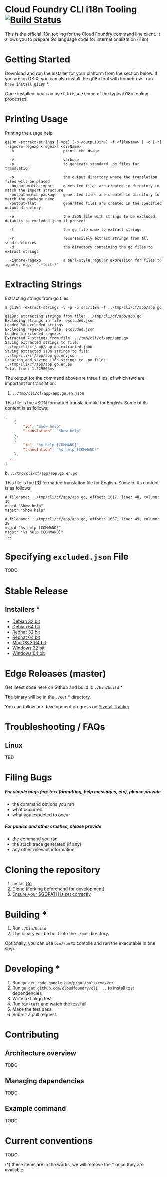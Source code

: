 Cloud Foundry CLI i18n Tooling [![Build Status](https://travis-ci.org/cloudfoundry/cli.png?branch=master)](https://travis-ci.org/maximilien/i18n4cf)
==============================

This is the official i18n tooling for the Cloud Foundry command line client. It allows you to prepare Go language code for internationalization (i18n).

Getting Started
===============
Download and run the installer for your platform from the section below. If you are on OS X, you can also install the gi18n tool
with homebrew--run `brew install gi18n` *.

Once installed, you can use it to issue some of the typical i18n tooling processes.

Printing Usage
===========

Printing the usage help

```
gi18n -extract-strings [-vpe] [-o <outputDir>] -f <fileName> | -d [-r] [-ignore-regexp <regex>] <dirName>
  -h                      prints the usage

  -v                      verbose
  -p                      to generate standard .po files for translation

  -o                      the output directory where the translation files will be placed
  -output-match-import    generated files are created in directory to match the import structure
  -output-match-package   generated files are created in directory to match the package name
  -output-flat            generated files are created in the specified output directory

  -e                      the JSON file with strings to be excluded, defaults to excluded.json if present

  -f                      the go file name to extract strings

  -r                      recursesively extract strings from all subdirectories
  -d                      the directory containing the go files to extract strings

  -ignore-regexp          a perl-style regular expression for files to ignore, e.g., ".*test.*"
```

Extracting Strings
==================

Extracting strings from go files

```
$ gi18n -extract-strings -v -p -o src/i18n -f ../tmp/cli/cf/app/app.go

gi18n: extracting strings from file: ../tmp/cli/cf/app/app.go
Excluding strings in file: excluded.json
Loaded 38 excluded strings
Excluding regexps in file: excluded.json
Loaded 4 excluded regexps
Extracted 7 strings from file: ../tmp/cli/cf/app/app.go
Saving extracted strings to file: ../tmp/cli/cf/app/app.go.extracted.json
Saving extracted i18n strings to file: ../tmp/cli/cf/app/app.go.en.json
Creating and saving i18n strings to .po file: ../tmp/cli/cf/app/app.go.en.po
Total time: 1.229666ms
```

The output for the command above are three files, of which two are important for translation:

1. `../tmp/cli/cf/app/app.go.en.json`

This file is the JSON formatted translation file for English. Some of its content is as follows:

```json
[
    {
        "id": "Show help",
        "translation": "Show help"
    },
    {
        "id": "%s help [COMMAND]",
        "translation": "%s help [COMMAND]"
    },
  ...
]
```

b. `../tmp/cli/cf/app/app.go.en.po`

This file is the [PO](https://www.gnu.org/software/gettext/manual/html_node/PO-Files.html) formatted translation file for English. Some of its content is as follows:

```
# filename: ../tmp/cli/cf/app/app.go, offset: 1617, line: 48, column: 16
msgid "Show help"
msgstr "Show help"

# filename: ../tmp/cli/cf/app/app.go, offset: 1657, line: 49, column: 28
msgid "%s help [COMMAND]"
msgstr "%s help [COMMAND]"
...
```

Specifying `excluded.json` File
===============================

TODO

Stable Release
==============

Installers *
-----------
- [Debian 32 bit]()
- [Debian 64 bit]()
- [Redhat 32 bit]()
- [Redhat 64 bit]()
- [Mac OS X 64 bit]()
- [Windows 32 bit]()
- [Windows 64 bit]()

Edge Releases (master)
======================

Get latest code here on Github and build it: `./bin/build` *

The binary will be in the `./out` * directory.

You can follow our development progress on [Pivotal Tracker](https://www.pivotaltracker.com/n/projects/1071880).

Troubleshooting / FAQs
======================

Linux
-----

TBD

Filing Bugs
===========

##### For simple bugs (eg: text formatting, help messages, etc), please provide

- the command options you ran
- what occurred
- what you expected to occur

##### For panics and other crashes, please provide

- the command you ran
- the stack trace generated (if any)
- any other relevant information

Cloning the repository
======================

1. Install [Go](https://golang.org)
1. Clone (Forking beforehand for development).
1. [Ensure your $GOPATH is set correctly](http://golang.org/cmd/go/#hdr-GOPATH_environment_variable)

Building *
==========

1. Run `./bin/build`
1. The binary will be built into the `./out` directory.

Optionally, you can use `bin/run` to compile and run the executable in one step.

Developing *
============

1. Run `go get code.google.com/p/go.tools/cmd/vet`
2. Run `go get github.com/cloudfoundry/cli ...` to install test dependencies
1. Write a Ginkgo test.
1. Run `bin/test` and watch the test fail.
1. Make the test pass.
1. Submit a pull request.

Contributing
============

Architecture overview
---------------------
TODO

Managing dependencies
---------------------

TODO

Example command
---------------

TODO

Current conventions
===================

TODO

(*) these items are in the works, we will remove the * once they are available

